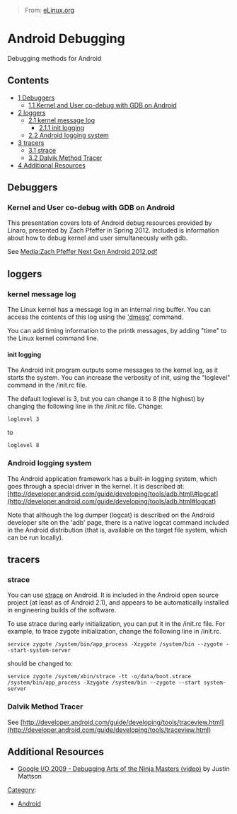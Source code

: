 > From: [eLinux.org](http://eLinux.org/Android_Debugging "http://eLinux.org/Android_Debugging")


# Android Debugging



Debugging methods for Android

## Contents

-   [1 Debuggers](#debuggers)
    -   [1.1 Kernel and User co-debug with GDB on
        Android](#kernel-and-user-co-debug-with-gdb-on-android)
-   [2 loggers](#loggers)
    -   [2.1 kernel message log](#kernel-message-log)
        -   [2.1.1 init logging](#init-logging)
    -   [2.2 Android logging system](#android-logging-system)
-   [3 tracers](#tracers)
    -   [3.1 strace](#strace)
    -   [3.2 Dalvik Method Tracer](#dalvik-method-tracer)
-   [4 Additional Resources](#additional-resources)

## Debuggers

### Kernel and User co-debug with GDB on Android

This presentation covers lots of Android debug resources provided by
Linaro, presented by Zach Pfeffer in Spring 2012. Included is
information about how to debug kernel and user simultaneously with gdb.

See [Media:Zach Pfeffer Next Gen Android
2012.pdf](http://eLinux.org/images/4/4e/Zach_Pfeffer_Next_Gen_Android_2012.pdf "Zach Pfeffer Next Gen Android 2012.pdf")

## loggers

### kernel message log

The Linux kernel has a message log in an internal ring buffer. You can
access the contents of this log using the
['dmesg'](http://en.wikipedia.org/wiki/Dmesg) command.

You can add timing information to the printk messages, by adding "time"
to the Linux kernel command line.

#### init logging

The Android init program outputs some messages to the kernel log, as it
starts the system. You can increase the verbosity of init, using the
"loglevel" command in the /init.rc file.

The default loglevel is 3, but you can change it to 8 (the highest) by
changing the following line in the /init.rc file. Change:

    loglevel 3

to

    loglevel 8

### Android logging system

The Android application framework has a built-in logging system, which
goes through a special driver in the kernel. It is described
at:[http://developer.android.com/guide/developing/tools/adb.html\#logcat](http://developer.android.com/guide/developing/tools/adb.html#logcat)

Note that although the log dumper (logcat) is described on the Android
developer site on the 'adb' page, there is a native logcat command
included in the Android distribution (that is, available on the target
file system, which can be run locally).

## tracers

### strace

You can use [strace](http://en.wikipedia.org/wiki/Strace) on Android. It
is included in the Android open source project (at least as of Android
2.1), and appears to be automatically installed in engineering builds of
the software.

To use strace during early initialization, you can put it in the
/init.rc file. For example, to trace zygote initialization, change the
following line in /init.rc.

    service zygote /system/bin/app_process -Xzygote /system/bin --zygote --start-system-server

should be changed to:

    service zygote /system/xbin/strace -tt -o/data/boot.strace /system/bin/app_process -Xzygote /system/bin --zygote --start system-server

### Dalvik Method Tracer

See
[http://developer.android.com/guide/developing/tools/traceview.html](http://developer.android.com/guide/developing/tools/traceview.html)



## Additional Resources

-   [Google I/O 2009 - Debugging Arts of the Ninja Masters
    (video)](http://www.youtube.com/watch?v=Dgnx0E7m1GQ&feature=related)
    by Justin Mattson


[Category](http://eLinux.org/Special:Categories "Special:Categories"):

-   [Android](http://eLinux.org/Category:Android "Category:Android")

